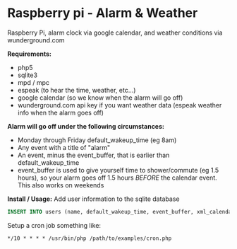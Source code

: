# Raspberry pi - Alarm & Weather
Raspberry Pi, alarm clock via google calendar, and weather conditions via wunderground.com

**Requirements:**
- php5
- sqlite3
- mpd / mpc
- espeak (to hear the time, weather, etc...)
- google calendar (so we know when the alarm will go off)
- wunderground.com api key if you want weather data (espeak weather info when the alarm goes off)

**Alarm will go off under the following circumstances:**
- Monday through Friday default_wakeup_time (eg 8am)
- Any event with a title of "alarm"
- An event, minus the event_buffer, that is earlier than default_wakeup_time
- event_buffer is used to give yourself time to shower/commute (eg 1.5 hours), so your alarm goes off 1.5 hours _BEFORE_ the calendar event. This also works on weekends

**Install / Usage:**
Add user information to the sqlite database
```sql
INSERT INTO users (name, default_wakeup_time, event_buffer, xml_calendar_url, json_weather_url) VALUES ('jacob jingleheimer smith', '08:00:00', -5400, 'http://www.google.com/calendar/feeds/_your_google_username_%40gmail.com/private-aaaaaa9a9a9a9a9a9a9a9a9a9a/basic', 'http://api.wunderground.com/api/abc1234567890/conditions/q/XX/Some_City.json');
```

Setup a cron job something like:
```
*/10 * * * * /usr/bin/php /path/to/examples/cron.php
```
